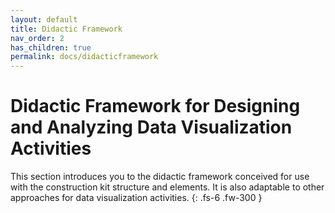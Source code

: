 ```yaml
---
layout: default
title: Didactic Framework
nav_order: 2
has_children: true
permalink: docs/didacticframework
---
```


# Didactic Framework for Designing and Analyzing Data Visualization Activities

This section introduces you to the didactic framework conceived for use with the construction kit structure and elements. It is also adaptable to other approaches for data visualization activities.
{: .fs-6 .fw-300 }

